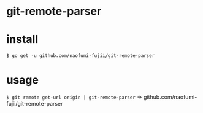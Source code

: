 # git-remote-parser

# install
`$ go get -u github.com/naofumi-fujii/git-remote-parser`

# usage
`$ git remote get-url origin | git-remote-parser` 
  => github.com/naofumi-fujii/git-remote-parser
